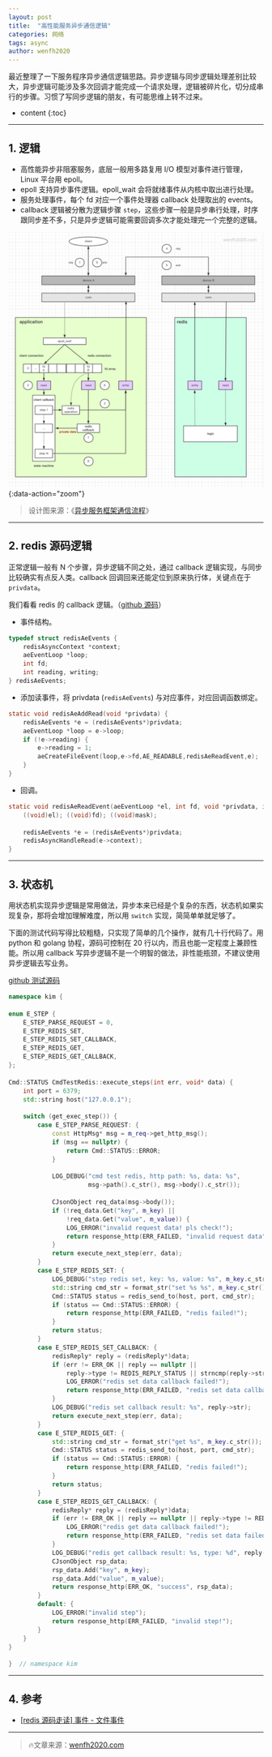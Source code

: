 ```yaml
---
layout: post
title:  "高性能服务异步通信逻辑"
categories: 网络
tags: async
author: wenfh2020
---
```


最近整理了一下服务程序异步通信逻辑思路。异步逻辑与同步逻辑处理差别比较大，异步逻辑可能涉及多次回调才能完成一个请求处理，逻辑被碎片化，切分成串行的步骤。习惯了写同步逻辑的朋友，有可能思维上转不过来。



* content
{:toc}

---

## 1. 逻辑

* 高性能异步非阻塞服务，底层一般用多路复用 I/O 模型对事件进行管理，Linux 平台用 epoll。
* epoll 支持异步事件逻辑。epoll_wait 会将就绪事件从内核中取出进行处理。
* 服务处理事件，每个 fd 对应一个事件处理器 callback 处理取出的 events。
* callback 逻辑被分散为逻辑步骤 `step`，这些步骤一般是异步串行处理，时序跟同步差不多，只是异步逻辑可能需要回调多次才能处理完一个完整的逻辑。

![高性能异步框架通信流程](/images/2020-06-11-21-28-24.png){:data-action="zoom"}

> 设计图来源：《[异步服务框架通信流程](https://www.processon.com/view/5ee1d7de7d9c084420107b53)》

---

## 2. redis 源码逻辑

正常逻辑一般有 N 个步骤，异步逻辑不同之处，通过 callback 逻辑实现，与同步比较确实有点反人类。callback 回调回来还能定位到原来执行体，关键点在于 `privdata`。

我们看看 redis 的 callback 逻辑。（[github 源码](https://github.com/redis/redis/blob/unstable/src/sentinel.c)）

* 事件结构。

```c
typedef struct redisAeEvents {
    redisAsyncContext *context;
    aeEventLoop *loop;
    int fd;
    int reading, writing;
} redisAeEvents;
```

* 添加读事件，将 privdata (`redisAeEvents`) 与对应事件，对应回调函数绑定。

```c
static void redisAeAddRead(void *privdata) {
    redisAeEvents *e = (redisAeEvents*)privdata;
    aeEventLoop *loop = e->loop;
    if (!e->reading) {
        e->reading = 1;
        aeCreateFileEvent(loop,e->fd,AE_READABLE,redisAeReadEvent,e);
    }
}
```

* 回调。

```c
static void redisAeReadEvent(aeEventLoop *el, int fd, void *privdata, int mask) {
    ((void)el); ((void)fd); ((void)mask);

    redisAeEvents *e = (redisAeEvents*)privdata;
    redisAsyncHandleRead(e->context);
}
```

---

## 3. 状态机

用状态机实现异步逻辑是常用做法，异步本来已经是个复杂的东西，状态机如果实现复杂，那将会增加理解难度，所以用 `switch` 实现，简简单单就足够了。

下面的测试代码写得比较粗糙，只实现了简单的几个操作，就有几十行代码了。用 python 和 golang 协程，源码可控制在 20 行以内，而且也能一定程度上兼顾性能。所以用 callback 写异步逻辑不是一个明智的做法，非性能瓶颈，不建议使用异步逻辑去写业务。

[github 测试源码](https://github.com/wenfh2020/kimserver/blob/master/src/module/cmd_test_redis.cpp)

```c++
namespace kim {

enum E_STEP {
    E_STEP_PARSE_REQUEST = 0,
    E_STEP_REDIS_SET,
    E_STEP_REDIS_SET_CALLBACK,
    E_STEP_REDIS_GET,
    E_STEP_REDIS_GET_CALLBACK,
};

Cmd::STATUS CmdTestRedis::execute_steps(int err, void* data) {
    int port = 6379;
    std::string host("127.0.0.1");

    switch (get_exec_step()) {
        case E_STEP_PARSE_REQUEST: {
            const HttpMsg* msg = m_req->get_http_msg();
            if (msg == nullptr) {
                return Cmd::STATUS::ERROR;
            }

            LOG_DEBUG("cmd test redis, http path: %s, data: %s",
                      msg->path().c_str(), msg->body().c_str());

            CJsonObject req_data(msg->body());
            if (!req_data.Get("key", m_key) ||
                !req_data.Get("value", m_value)) {
                LOG_ERROR("invalid request data! pls check!");
                return response_http(ERR_FAILED, "invalid request data");
            }
            return execute_next_step(err, data);
        }
        case E_STEP_REDIS_SET: {
            LOG_DEBUG("step redis set, key: %s, value: %s", m_key.c_str(), m_value.c_str());
            std::string cmd_str = format_str("set %s %s", m_key.c_str(), m_value.c_str());
            Cmd::STATUS status = redis_send_to(host, port, cmd_str);
            if (status == Cmd::STATUS::ERROR) {
                return response_http(ERR_FAILED, "redis failed!");
            }
            return status;
        }
        case E_STEP_REDIS_SET_CALLBACK: {
            redisReply* reply = (redisReply*)data;
            if (err != ERR_OK || reply == nullptr ||
                reply->type != REDIS_REPLY_STATUS || strncmp(reply->str, "OK", 2) != 0) {
                LOG_ERROR("redis set data callback failed!");
                return response_http(ERR_FAILED, "redis set data callback failed!");
            }
            LOG_DEBUG("redis set callback result: %s", reply->str);
            return execute_next_step(err, data);
        }
        case E_STEP_REDIS_GET: {
            std::string cmd_str = format_str("get %s", m_key.c_str());
            Cmd::STATUS status = redis_send_to(host, port, cmd_str);
            if (status == Cmd::STATUS::ERROR) {
                return response_http(ERR_FAILED, "redis failed!");
            }
            return status;
        }
        case E_STEP_REDIS_GET_CALLBACK: {
            redisReply* reply = (redisReply*)data;
            if (err != ERR_OK || reply == nullptr || reply->type != REDIS_REPLY_STRING) {
                LOG_ERROR("redis get data callback failed!");
                return response_http(ERR_FAILED, "redis set data failed!");
            }
            LOG_DEBUG("redis get callback result: %s, type: %d", reply->str, reply->type);
            CJsonObject rsp_data;
            rsp_data.Add("key", m_key);
            rsp_data.Add("value", m_value);
            return response_http(ERR_OK, "success", rsp_data);
        }
        default: {
            LOG_ERROR("invalid step");
            return response_http(ERR_FAILED, "invalid step!");
        }
    }
}

}  // namespace kim
```

---

## 4. 参考

* [[redis 源码走读] 事件 - 文件事件](https://wenfh2020.com/2020/04/09/redis-ae-file/)

---

> 🔥文章来源：[wenfh2020.com](https://wenfh2020.com/2020/06/11/server-async-logic/)
